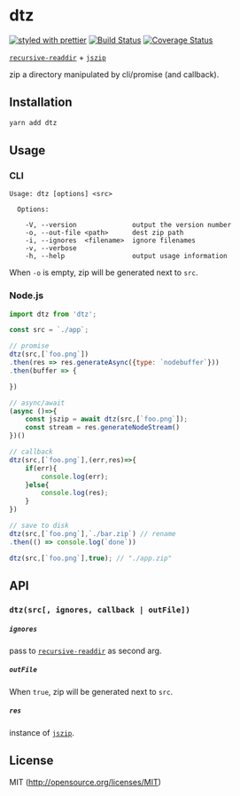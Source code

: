# dtz
[![styled with prettier](https://img.shields.io/badge/styled_with-prettier-ff69b4.svg)](https://github.com/prettier/prettier)
[![Build Status](https://travis-ci.org/kthjm/dtz.svg?branch=master)](https://travis-ci.org/kthjm/dtz)
[![Coverage Status](https://coveralls.io/repos/github/kthjm/dtz/badge.svg?branch=master)](https://coveralls.io/github/kthjm/dtz?branch=master)

[`recursive-readdir`](https://github.com/jergason/recursive-readdir) + [`jszip`](https://github.com/Stuk/jszip)

zip a directory manipulated by cli/promise (and callback).

## Installation
```bash
yarn add dtz
```

## Usage

### CLI
```shell
Usage: dtz [options] <src>

  Options:

    -V, --version              output the version number
    -o, --out-file <path>      dest zip path
    -i, --ignores  <filename>  ignore filenames
    -v, --verbose
    -h, --help                 output usage information
```
When `-o` is empty, zip will be generated next to `src`.

### Node.js
```js
import dtz from 'dtz';

const src = `./app`;

// promise
dtz(src,[`foo.png`])
.then(res => res.generateAsync({type: `nodebuffer`}))
.then(buffer => {

})

// async/await
(async ()=>{
    const jszip = await dtz(src,[`foo.png`]);
    const stream = res.generateNodeStream()
})()

// callback
dtz(src,[`foo.png`],(err,res)=>{
    if(err){
        console.log(err);
    }else{
        console.log(res);
    }
})

// save to disk
dtz(src,[`foo.png`],`./bar.zip`) // rename
.then(() => console.log(`done`))

dtz(src,[`foo.png`],true); // "./app.zip"

```

## API

### `dtz(src[, ignores, callback | outFile])`
##### `ignores`
pass to [`recursive-readdir`](https://github.com/jergason/recursive-readdir) as second arg.

##### `outFile`
When `true`, zip will be generated next to `src`.

##### `res`
instance of [`jszip`](https://stuk.github.io/jszip/documentation/api_jszip.html).

## License
MIT (http://opensource.org/licenses/MIT)
